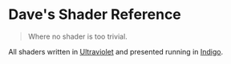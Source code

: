 # Dave's Shader Reference

> Where no shader is too trivial.

All shaders written in [Ultraviolet](https://github.com/PurpleKingdomGames/ultraviolet) and presented running in [Indigo](https://indigoengine.io/).

